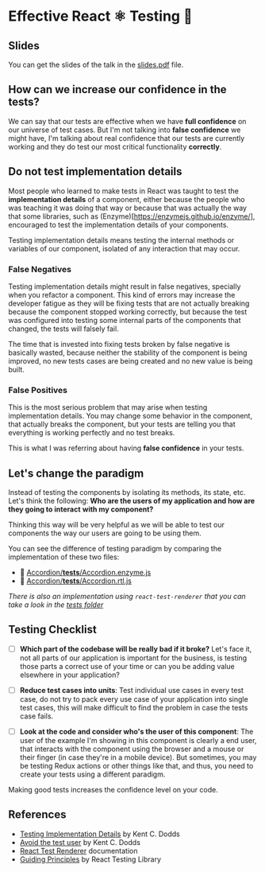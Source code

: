 # Effective React ⚛️ Testing 🧪

## Slides

You can get the slides of the talk in the [slides.pdf](/slides.pdf) file.

## How can we increase our confidence in the tests?

We can say that our tests are effective when we have **full confidence** on our universe
of test cases. But I'm not talking into **false confidence** we might have, I'm talking
about real confidence that our tests are currently working and they do test our most
critical functionality **correctly**.

## Do not test implementation details

Most people who learned to make tests in React was taught to test the
**implementation details** of a component, either because the people who was teaching
it was doing that way or because that was actually the way that some libraries, such
as (Enzyme)[https://enzymejs.github.io/enzyme/], encouraged to test the implementation
details of your components.

Testing implementation details means testing the internal methods or variables of our
component, isolated of any interaction that may occur.

### False Negatives

Testing implementation details might result in false negatives, specially when you refactor
a component. This kind of errors may increase the developer fatigue as they will be fixing
tests that are not actually breaking because the component stopped working correctly,
but because the test was configured into testing some internal parts of the components
that changed, the tests will falsely fail.

The time that is invested into fixing tests broken by false negative is basically wasted,
because neither the stability of the component is being improved, no new tests cases are
being created and no new value is being built.

### False Positives

This is the most serious problem that may arise when testing implementation details. You
may change some behavior in the component, that actually breaks the component, but your
tests are telling you that everything is working perfectly and no test breaks.

This is what I was referring about having **false confidence** in your tests.

## Let's change the paradigm

Instead of testing the components by isolating its methods, its state, etc. Let's think
the following: **Who are the users of my application and how are they going to interact**
**with my component?**

Thinking this way will be very helpful as we will be able to test our components the way
our users are going to be using them.

You can see the difference of testing paradigm by comparing the implementation of these
two files:

- 📄 [Accordion/**tests**/Accordion.enzyme.js](src/components/Accordion/__tests__/Accordion.enzyme.js)
- 📄 [Accordion/**tests**/Accordion.rtl.js](src/components/Accordion/__tests__/Accordion.rtl.js)

_There is also an implementation using `react-test-renderer` that you can take a look_
_in the [tests folder](src/components/Accordion/__tests__/)_

## Testing Checklist

- [ ] **Which part of the codebase will be really bad if it broke?** Let's face it, not
      all parts of our application is important for the business, is testing those parts a
      correct use of your time or can you be adding value elsewhere in your application?

- [ ] **Reduce test cases into units**: Test individual use cases in every test case, do
      not try to pack every use case of your application into single test cases, this will make
      difficult to find the problem in case the tests case fails.

- [ ] **Look at the code and consider who's the user of this component**: The user of the
      example I'm showing in this component is clearly a end user, that interacts with the
      component using the browser and a mouse or their finger (in case they're in a mobile
      device). But sometimes, you may be testing Redux actions or other things like that,
      and thus, you need to create your tests using a different paradigm.

Making good tests increases the confidence level on your code.

## References

- [Testing Implementation Details](https://kentcdodds.com/blog/testing-implementation-details/) by Kent C. Dodds
- [Avoid the test user](https://kentcdodds.com/blog/avoid-the-test-user/) by Kent C. Dodds
- [React Test Renderer](https://reactjs.org/docs/test-renderer.html) documentation
- [Guiding Principles](https://testing-library.com/docs/guiding-principles) by React Testing Library
